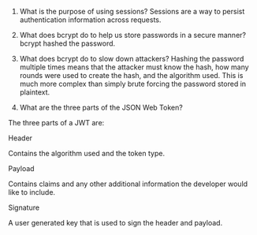 1. What is the purpose of using sessions? Sessions are a way to persist authentication information across requests.

2. What does bcrypt do to help us store passwords in a secure manner? bcrypt hashed the password.

3. What does bcrypt do to slow down attackers? Hashing the password multiple times means that the attacker must know the hash, how many rounds were used to create the hash, and the algorithm used. This is much more complex than simply brute forcing the password stored in plaintext.

4. What are the three parts of the JSON Web Token? 

The three parts of a JWT are:

Header

Contains the algorithm used and the token type.

Payload

Contains claims and any other additional information the developer would like to include.

Signature

A user generated key that is used to sign the header and payload.